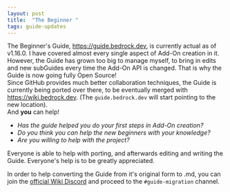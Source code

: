 ```yaml
---
layout: post
title:  "The Beginner "
tags: guide-updates
---
```


The Beginner's Guide, https://guide.bedrock.dev, is currently actual as of v1.16.0. I have covered almost every single aspect of Add-On creation in it.  
However, the Guide has grown too big to manage myself, to bring in edits and new subGuides every time the Add-On API is changed. That is why the Guide is now going fully Open Source!  
Since GitHub provides much better collaboration techniques, the Guide is currently being ported over there, to be eventually merged with https://wiki.bedrock.dev. (The `guide.bedrock.dev` will start pointing to the new location).  
And **you** can help!

- *Has the guide helped you do your first steps in Add-On creation?*
- *Do you think you can help the new beginners with your knowledge?*
- *Are you willing to help with the project?*

 Everyone is able to help with porting, and afterwards editing and writing the Guide. Everyone's help is to be greatly appreciated.  
 
 In order to help converting the Guide from it's original form to .md, you can join the [official Wiki Discord](https://discord.gg/XjV87YN) and proceed to the `#guide-migration` channel.
